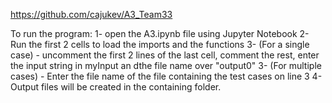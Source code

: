 https://github.com/cajukev/A3_Team33

To run the program:
1- open the A3.ipynb file using Jupyter Notebook
2- Run the first 2 cells to load the imports and the functions
3- (For a single case) - uncomment the first 2 lines of the last cell, comment the rest, enter the input string in myInput an dthe file name over "output0"
3- (For multiple cases) - Enter the file name of the file containing the test cases on line 3
4- Output files will be created in the containing folder.
